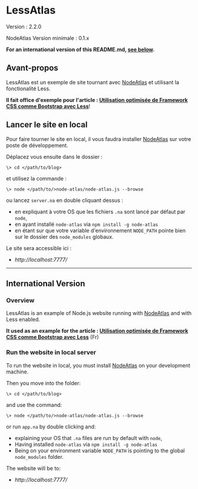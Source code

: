 # LessAtlas #

Version : 2.2.0

NodeAtlas Version minimale : 0.1.x

**For an international version of this README.md, [see below](#international-version).**



## Avant-propos ##

LessAtlas est un exemple de site tournant avec [NodeAtlas](http://haeresis.github.io/NodeAtlas/) et utilisant la fonctionalité Less.

**Il fait office d'exemple pour l'article : [Utilisation optimisée de Framework CSS comme Bootstrap avec Less](http://blog.lesieur.name/utilisation-optimisee-de-framework-css-comme-bootstrap-avec-less/)**!



## Lancer le site en local ##

Pour faire tourner le site en local, il vous faudra installer [NodeAtlas](http://haeresis.github.io/NodeAtlas/) sur votre poste de développement.

Déplacez vous ensuite dans le dossier :


```
\> cd </path/to/blog>
```

et utilisez la commande :

```
\> node </path/to/>node-atlas/node-atlas.js --browse
```

ou lancez `server.na` en double cliquant dessus :
- en expliquant à votre OS que les fichiers `.na` sont lancé par défaut par `node`,
- en ayant installé `node-atlas` via `npm install -g node-atlas`
- en étant sur que votre variable d'environnement `NODE_PATH` pointe bien sur le dossier des `node_modules` globaux.

Le site sera accessible ici :

- *http://localhost:7777/*


-----


## International Version ##

### Overview ###

LessAtlas is an example of Node.js website running with [NodeAtlas](http://haeresis.github.io/NodeAtlas/) and with Less enabled.

**It used as an example for the article : [Utilisation optimisée de Framework CSS comme Bootstrap avec Less](http://blog.lesieur.name/utilisation-optimisee-de-framework-css-comme-bootstrap-avec-less/)** (Fr)




### Run the website in local server ###

To run the website in local, you must install [NodeAtlas](http://haeresis.github.io/NodeAtlas/) on your development machine.

Then you move into the folder:


```
\> cd </path/to/blog>
```

and use the command:

```
\> node </path/to/>node-atlas/node-atlas.js --browse
```

or run `app.na` by double clicking and:
- explaining your OS that `.na` files are run by default with `node`,
- Having installed `node-atlas` via `npm install -g node-atlas`
- Being on your environment variable `NODE_PATH` is pointing to the global `node_modules` folder.

The website will be to:

- *http://localhost:7777/*